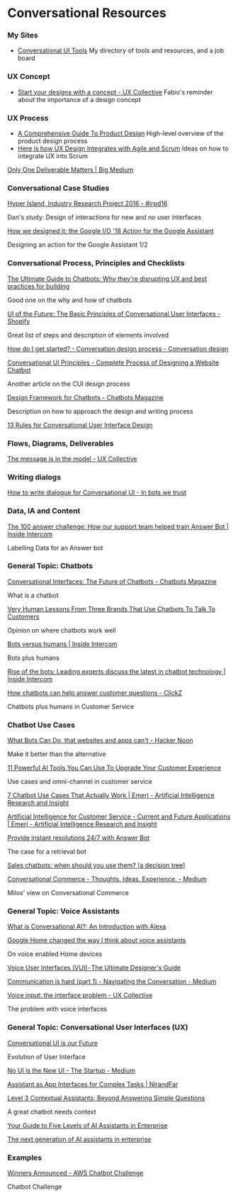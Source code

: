 # Conversational Resources

### My Sites

- [Conversational UI Tools](https://cui.tools) My directory of tools and resources, and a job board

### UX Concept

- [Start your designs with a concept - UX Collective](https://uxdesign.cc/start-your-designs-with-a-concept-7270e6b00fcc) Fabio's reminder about the importance of a design concept

### UX Process

- [A Comprehensive Guide To Product Design](https://www.smashingmagazine.com/2018/01/comprehensive-guide-product-design/) High-level overview of the product design process
- [Here is how UX Design Integrates with Agile and Scrum](https://medium.com/swlh/here-is-how-ux-design-integrates-with-agile-and-scrum-4f3cf8c10e24) Ideas on how to integrate UX into Scrum

[Only One Deliverable Matters | Big Medium](https://bigmedium.com/ideas/only-one-deliverable-matters.html)

### Conversational Case Studies

[Hyper Island, Industry Research Project 2016 - #irpd16](https://www.dannessler.com/irp/)

Dan's study: Design of interactions for new and no user interfaces

[How we designed it: the Google I/O '18 Action for the Google Assistant](https://medium.com/google-developers/how-we-designed-it-the-google-i-o-18-action-for-the-google-assistant-9370ffbaf9b0)

Designing an action for the Google Assistant 1/2

### Conversational Process, Principles and Checklists

[The Ultimate Guide to Chatbots: Why they're disrupting UX and best practices for building](https://medium.muz.li/the-ultimate-guide-to-chatbots-why-theyre-disrupting-ux-and-best-practices-for-building-345e2150b682)

Good one on the why and how of chatbots

[UI of the Future: The Basic Principles of Conversational User Interfaces - Shopify](https://www.shopify.com/partners/blog/conversational-user-interfaces)

Great list of steps and description of elements involved

[How do I get started? - Conversation design process - Conversation design](https://designguidelines.withgoogle.com/conversation/conversation-design-process/how-do-i-get-started.html)

[Conversational UI Principles - Complete Process of Designing a Website Chatbot](https://medium.com/swlh/conversational-ui-principles-complete-process-of-designing-a-website-chatbot-d0c2a5fee376)

Another article on the CUI design process

[Design Framework for Chatbots - Chatbots Magazine](https://chatbotsmagazine.com/design-framework-for-chatbots-aa27060c4ea3)

Description on how to approach the design and writing process

[13 Rules for Conversational User Interface Design](http://blog.rasa.com/13-rules-for-cui-design/)

### Flows, Diagrams, Deliverables

[The message is in the model - UX Collective](https://uxdesign.cc/the-message-is-in-the-model-a5a50d186e7b)

### Writing dialogs

[How to write dialogue for Conversational UI - In bots we trust](http://hvdam.com/dialogue-for-conversational-ui/)

### Data, IA and Content

[The 100 answer challenge: How our support team helped train Answer Bot | Inside Intercom](https://www.intercom.com/blog/the-100-answer-challenge/)

Labelling Data for an Answer bot

### General Topic: Chatbots

[Conversational Interfaces: The Future of Chatbots - Chatbots Magazine](https://chatbotsmagazine.com/conversational-interfaces-the-future-of-chatbots-18975a91fe5a)

What is a chatbot

[Very Human Lessons From Three Brands That Use Chatbots To Talk To Customers](https://www.fastcompany.com/3064845/human-lessons-from-brands-using-chatbots)

Opinion on where chatbots work well

[Bots versus humans | Inside Intercom](https://www.intercom.com/blog/bots-versus-humans/)

Bots plus humans

[Rise of the bots: Leading experts discuss the latest in chatbot technology | Inside Intercom](https://www.intercom.com/blog/podcasts/conversational-bot-technology/)

[How chatbots can help answer customer questions - ClickZ](https://www.clickz.com/chatbots-answer-customer-questions)

Chatbots plus humans in Customer Service

### Chatbot Use Cases

[What Bots Can Do, that websites and apps can't - Hacker Noon](https://hackernoon.com/what-bots-can-do-that-websites-and-apps-cant-7ded8e679788)

Make it better than the alternative

[11 Powerful AI Tools You Can Use To Upgrade Your Customer Experience](https://www.topbots.com/best-customer-service-automation-enterprise-technology-software/)

Use cases and omni-channel in customer service

[7 Chatbot Use Cases That Actually Work | Emerj - Artificial Intelligence Research and Insight](https://emerj.com/ai-sector-overviews/7-chatbot-use-cases-that-actually-work/)

[Artificial Intelligence for Customer Service - Current and Future Applications | Emerj - Artificial Intelligence Research and Insight](https://emerj.com/ai-sector-overviews/artificial-intelligence-customer-service-current-future-applications/)

[Provide instant resolutions 24/7 with Answer Bot](https://www.intercom.com/help/operator/answer-bot/provide-instant-resolutions-247-with-answer-bot)

The case for a retrieval bot

[Sales chatbots: when should you use them? [a decision tree]](https://www.intercom.com/blog/when-to-use-chatbots/)

[Conversational Commerce - Thoughts. Ideas. Experience. - Medium](https://medium.com/milosradovic/conversational-commerce-2abc5c76a36a)

Milos' view on Conversational Commerce

### General Topic: Voice Assistants

[What is Conversational AI?: An Introduction with Alexa](https://developer.amazon.com/alexa-skills-kit/conversational-ai)

[Google Home changed the way I think about voice assistants](https://medium.com/charged-tech/i-got-a-google-home-and-finally-understand-the-future-of-computing-e7de00487d7d)

On voice enabled Home devices

[Voice User Interfaces (VUI) - The Ultimate Designer's Guide](https://medium.muz.li/voice-user-interfaces-vui-the-ultimate-designers-guide-8756cb2578a1)

[Communication is hard (part 1) - Navigating the Conversation - Medium](https://medium.com/navigating-the-conversation/communication-is-hard-part-1-481f4cbdc78a)

[Voice input: the interface problem - UX Collective](https://uxdesign.cc/voice-input-the-interface-problem-1700be45ec18)

The problem with voice interfaces

### General Topic: Conversational User Interfaces (UX)

[Conversational UI is our Future](https://www.datasciencecentral.com/profiles/blogs/conversational-ui-is-our-future)

Evolution of User Interface

[No UI is the New UI - The Startup - Medium](https://medium.com/swlh/no-ui-is-the-new-ui-ab3f7ecec6b3)

[Assistant as App Interfaces for Complex Tasks | NirandFar](https://www.nirandfar.com/2015/07/the-message-is-the-medium-3-reasons-apps-as-assistants-work.html)

[Level 3 Contextual Assistants: Beyond Answering Simple Questions](https://medium.com/rasa-blog/level-3-contextual-assistants-beyond-answering-simple-questions-402c8946ee4)

A great chatbot needs context

[Your Guide to Five Levels of AI Assistants in Enterprise](http://blog.rasa.com/conversational-ai-your-guide-to-five-levels-of-ai-assistants-in-enterprise/?utm_source=blog&utm_medium=social_media&utm_campaign=level_3)

[The next generation of AI assistants in enterprise](https://www.oreilly.com/ideas/the-next-generation-of-ai-assistants-in-enterprise)

### Examples

[Winners Announced - AWS Chatbot Challenge](https://aws.amazon.com/events/chatbot-challenge/)

Chatbot Challenge
